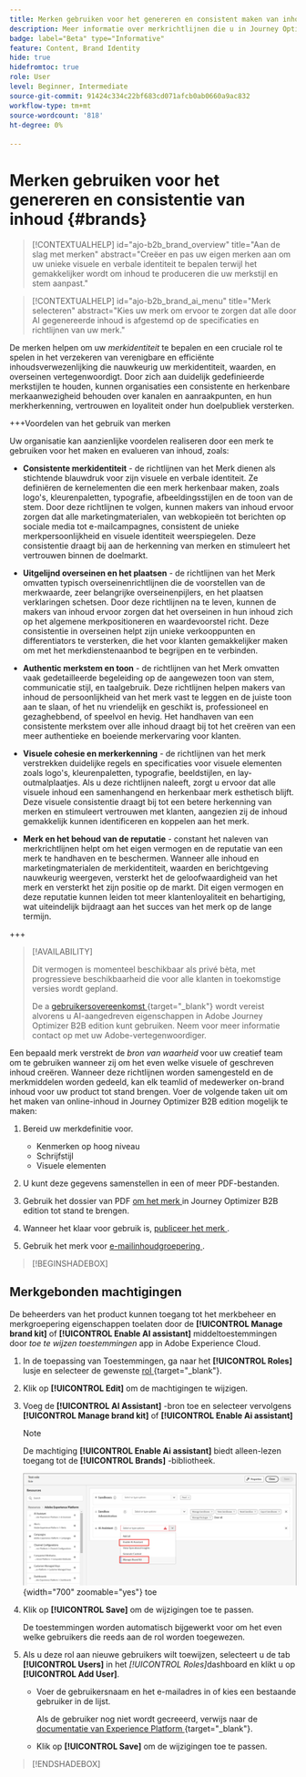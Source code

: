 ```yaml
---
title: Merken gebruiken voor het genereren en consistent maken van inhoud
description: Meer informatie over merkrichtlijnen die u in Journey Optimizer B2B edition kunt definiëren voor het genereren en optimaliseren van inhoud volgens uw merkstijlen en stem.
badge: label="Beta" type="Informative"
feature: Content, Brand Identity
hide: true
hidefromtoc: true
role: User
level: Beginner, Intermediate
source-git-commit: 91424c334c22bf683cd071afcb0ab0660a9ac832
workflow-type: tm+mt
source-wordcount: '818'
ht-degree: 0%

---
```


# Merken gebruiken voor het genereren en consistentie van inhoud {#brands}

>[!CONTEXTUALHELP]
>id="ajo-b2b_brand_overview"
>title="Aan de slag met merken"
>abstract="Creëer en pas uw eigen merken aan om uw unieke visuele en verbale identiteit te bepalen terwijl het gemakkelijker wordt om inhoud te produceren die uw merkstijl en stem aanpast."

>[!CONTEXTUALHELP]
>id="ajo-b2b_brand_ai_menu"
>title="Merk selecteren"
>abstract="Kies uw merk om ervoor te zorgen dat alle door AI gegenereerde inhoud is afgestemd op de specificaties en richtlijnen van uw merk."

De merken helpen om uw _merkidentiteit_ te bepalen en een cruciale rol te spelen in het verzekeren van verenigbare en efficiënte inhoudsverwezenlijking die nauwkeurig uw merkidentiteit, waarden, en overseinen vertegenwoordigt. Door zich aan duidelijk gedefinieerde merkstijlen te houden, kunnen organisaties een consistente en herkenbare merkaanwezigheid behouden over kanalen en aanraakpunten, en hun merkherkenning, vertrouwen en loyaliteit onder hun doelpubliek versterken.

+++Voordelen van het gebruik van merken

Uw organisatie kan aanzienlijke voordelen realiseren door een merk te gebruiken voor het maken en evalueren van inhoud, zoals:

* **Consistente merkidentiteit** - de richtlijnen van het Merk dienen als stichtende blauwdruk voor zijn visuele en verbale identiteit. Ze definiëren de kernelementen die een merk herkenbaar maken, zoals logo&#39;s, kleurenpaletten, typografie, afbeeldingsstijlen en de toon van de stem. Door deze richtlijnen te volgen, kunnen makers van inhoud ervoor zorgen dat alle marketingmaterialen, van webkopieën tot berichten op sociale media tot e-mailcampagnes, consistent de unieke merkpersoonlijkheid en visuele identiteit weerspiegelen. Deze consistentie draagt bij aan de herkenning van merken en stimuleert het vertrouwen binnen de doelmarkt.

* **Uitgelijnd overseinen en het plaatsen** - de richtlijnen van het Merk omvatten typisch overseinenrichtlijnen die de voorstellen van de merkwaarde, zeer belangrijke overseinenpijlers, en het plaatsen verklaringen schetsen. Door deze richtlijnen na te leven, kunnen de makers van inhoud ervoor zorgen dat het overseinen in hun inhoud zich op het algemene merkpositioneren en waardevoorstel richt. Deze consistentie in overseinen helpt zijn unieke verkooppunten en differentiators te versterken, die het voor klanten gemakkelijker maken om met het merkdienstenaanbod te begrijpen en te verbinden.

* **Authentic merkstem en toon** - de richtlijnen van het Merk omvatten vaak gedetailleerde begeleiding op de aangewezen toon van stem, communicatie stijl, en taalgebruik. Deze richtlijnen helpen makers van inhoud de persoonlijkheid van het merk vast te leggen en de juiste toon aan te slaan, of het nu vriendelijk en geschikt is, professioneel en gezaghebbend, of speelvol en hevig. Het handhaven van een consistente merkstem over alle inhoud draagt bij tot het creëren van een meer authentieke en boeiende merkervaring voor klanten.

* **Visuele cohesie en merkerkenning** - de richtlijnen van het merk verstrekken duidelijke regels en specificaties voor visuele elementen zoals logo&#39;s, kleurenpaletten, typografie, beeldstijlen, en lay-outmalplaatjes. Als u deze richtlijnen naleeft, zorgt u ervoor dat alle visuele inhoud een samenhangend en herkenbaar merk esthetisch blijft. Deze visuele consistentie draagt bij tot een betere herkenning van merken en stimuleert vertrouwen met klanten, aangezien zij de inhoud gemakkelijk kunnen identificeren en koppelen aan het merk.

* **Merk en het behoud van de reputatie** - constant het naleven van merkrichtlijnen helpt om het eigen vermogen en de reputatie van een merk te handhaven en te beschermen. Wanneer alle inhoud en marketingmaterialen de merkidentiteit, waarden en berichtgeving nauwkeurig weergeven, versterkt het de geloofwaardigheid van het merk en versterkt het zijn positie op de markt. Dit eigen vermogen en deze reputatie kunnen leiden tot meer klantenloyaliteit en behartiging, wat uiteindelijk bijdraagt aan het succes van het merk op de lange termijn.

+++

>[!AVAILABILITY]
>
>Dit vermogen is momenteel beschikbaar als privé bèta, met progressieve beschikbaarheid die voor alle klanten in toekomstige versies wordt gepland.
>
>De a [ gebruikersovereenkomst ](https://www.adobe.com/legal/licenses-terms/adobe-dx-gen-ai-user-guidelines.html){target="_blank"} wordt vereist alvorens u AI-aangedreven eigenschappen in Adobe Journey Optimizer B2B edition kunt gebruiken. Neem voor meer informatie contact op met uw Adobe-vertegenwoordiger.

Een bepaald merk verstrekt de _bron van waarheid_ voor uw creatief team om te gebruiken wanneer zij om het even welke visuele of geschreven inhoud creëren. Wanneer deze richtlijnen worden samengesteld en de merkmiddelen worden gedeeld, kan elk teamlid of medewerker on-brand inhoud voor uw product tot stand brengen. Voer de volgende taken uit om het maken van online-inhoud in Journey Optimizer B2B edition mogelijk te maken:

1. Bereid uw merkdefinitie voor.

   * Kenmerken op hoog niveau
   * Schrijfstijl
   * Visuele elementen

1. U kunt deze gegevens samenstellen in een of meer PDF-bestanden.

1. Gebruik het dossier van PDF [ om het merk ](./brands-manage-create.md#create-and-define-a-brand) in Journey Optimizer B2B edition tot stand te brengen.

1. Wanneer het klaar voor gebruik is, [ publiceer het merk ](./brands-manage-create.md#publish-the-brand).

1. Gebruik het merk voor [ e-mailinhoudgroepering ](./brand-alignment.md).
<!-- 
1. Use the brand to generate content. -->

>[!BEGINSHADEBOX]

## Merkgebonden machtigingen

De beheerders van het product kunnen toegang tot het merkbeheer en merkgroepering eigenschappen toelaten door de **[!UICONTROL Manage brand kit]** of **[!UICONTROL Enable AI assistant]** middeltoestemmingen door _toe te wijzen toestemmingen_ app in Adobe Experience Cloud.

1. In de toepassing van Toestemmingen, ga naar het **[!UICONTROL Roles]** lusje en selecteer de gewenste [ rol ](https://experienceleague.adobe.com/en/docs/experience-platform/access-control/abac/permissions-ui/roles){target="_blank"}.

1. Klik op **[!UICONTROL Edit]** om de machtigingen te wijzigen.

1. Voeg de **[!UICONTROL AI Assistant]** -bron toe en selecteer vervolgens **[!UICONTROL Manage brand kit]** of **[!UICONTROL Enable Ai assistant]**

   >[!NOTE]
   >
   >De machtiging **[!UICONTROL Enable Ai assistant]** biedt alleen-lezen toegang tot de **[!UICONTROL Brands]** -bibliotheek.

   ![ voeg AI Assitant toestemming voor brandkentoegang ](./assets/brands-aep-permissions.png){width="700" zoomable="yes"} toe

1. Klik op **[!UICONTROL Save]** om de wijzigingen toe te passen.

   De toestemmingen worden automatisch bijgewerkt voor om het even welke gebruikers die reeds aan de rol worden toegewezen.

1. Als u deze rol aan nieuwe gebruikers wilt toewijzen, selecteert u de tab **[!UICONTROL Users]** in het _[!UICONTROL Roles]_&#x200B;dashboard en klikt u op **[!UICONTROL Add User]**.

   * Voer de gebruikersnaam en het e-mailadres in of kies een bestaande gebruiker in de lijst.

     Als de gebruiker nog niet wordt gecreeerd, verwijs naar de [ documentatie van Experience Platform ](https://experienceleague.adobe.com/en/docs/experience-platform/access-control/abac/permissions-ui/users){target="_blank"}.

   * Klik op **[!UICONTROL Save]** om de wijzigingen toe te passen.

>[!ENDSHADEBOX]

